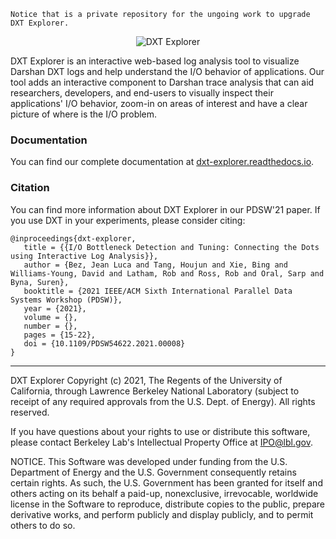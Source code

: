 ```code
Notice that is a private repository for the ungoing work to upgrade DXT Explorer.
```

<p align="center">
  <img src="https://github.com/hpc-io/dxt-explorer/raw/main/dxt-explorer.png" alt="DXT Explorer"/>
</p>

DXT Explorer is an interactive web-based log analysis tool to visualize Darshan DXT logs and help understand the I/O behavior of applications. Our tool adds an interactive component to Darshan trace analysis that can aid researchers, developers, and end-users to visually inspect their applications' I/O behavior, zoom-in on areas of interest and have a clear picture of where is the I/O problem. 

### Documentation

You can find our complete documentation at [dxt-explorer.readthedocs.io](https://dxt-explorer.readthedocs.io).

### Citation

You can find more information about DXT Explorer in our PDSW'21 paper. If you use DXT in your experiments, please consider citing:

```
@inproceedings{dxt-explorer,
   title = {{I/O Bottleneck Detection and Tuning: Connecting the Dots using Interactive Log Analysis}},
   author = {Bez, Jean Luca and Tang, Houjun and Xie, Bing and Williams-Young, David and Latham, Rob and Ross, Rob and Oral, Sarp and Byna, Suren},
   booktitle = {2021 IEEE/ACM Sixth International Parallel Data Systems Workshop (PDSW)},
   year = {2021},
   volume = {},
   number = {},
   pages = {15-22},
   doi = {10.1109/PDSW54622.2021.00008}
}
```
---

DXT Explorer Copyright (c) 2021, The Regents of the University of California, through Lawrence Berkeley National Laboratory (subject to receipt of any required approvals from the U.S. Dept. of Energy). All rights reserved.

If you have questions about your rights to use or distribute this software, please contact Berkeley Lab's Intellectual Property Office at IPO@lbl.gov.

NOTICE.  This Software was developed under funding from the U.S. Department of Energy and the U.S. Government consequently retains certain rights.  As such, the U.S. Government has been granted for itself and others acting on its behalf a paid-up, nonexclusive, irrevocable, worldwide license in the Software to reproduce, distribute copies to the public, prepare derivative works, and perform publicly and display publicly, and to permit others to do so.
